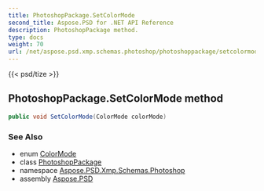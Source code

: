 ```yaml
---
title: PhotoshopPackage.SetColorMode
second_title: Aspose.PSD for .NET API Reference
description: PhotoshopPackage method. 
type: docs
weight: 70
url: /net/aspose.psd.xmp.schemas.photoshop/photoshoppackage/setcolormode/
---
```

{{< psd/tize >}}
## PhotoshopPackage.SetColorMode method

```csharp
public void SetColorMode(ColorMode colorMode)
```

### See Also

* enum [ColorMode](../../colormode/)
* class [PhotoshopPackage](../)
* namespace [Aspose.PSD.Xmp.Schemas.Photoshop](../../photoshoppackage/)
* assembly [Aspose.PSD](../../../)


